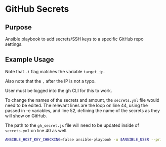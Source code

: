 # GitHub Secrets

## Purpose

Ansible playbook to add secrets/SSH keys to a specific GitHub repo settings.

## Example Usage

Note that `-i` flag matches the variable `target_ip`.

Also note that the `,` after the IP is not a typo.

User must be logged into the gh CLI for this to work.

To change the names of the secrets and amount, the `secrets.yml` file would need to be edited. The relevant lines are the loop on line 44, using the passed in -e variables, and line 52, defining the name of the secrets as they will show on GitHub.

The path to the `gh_secret.js` file will need to be updated inside of `secrets.yml` on line 40 as well.

```bash
ANSIBLE_HOST_KEY_CHECKING=false ansible-playbook -u $ANSIBLE_USER --private-key=$PATH_TO_PRIV_KEY -i 10.10.10.10, -e 'target_ip=10.10.10.10' gh_secrets.yml
```
